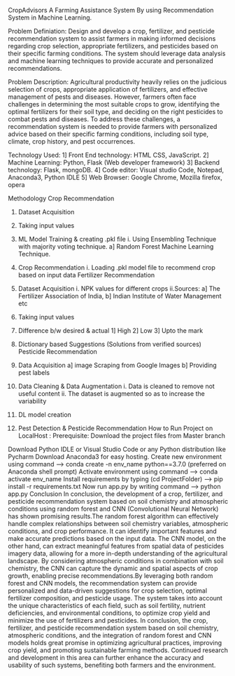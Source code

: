 CropAdvisors
A Farming Assistance System By using Recommendation System in Machine Learning.

Problem Definiation:
Design and develop a crop, fertilizer, and pesticide recommendation system to assist farmers in making informed decisions regarding crop selection, appropriate fertilizers, and pesticides based on their specific farming conditions. The system should leverage data analysis and machine learning techniques to provide accurate and personalized recommendations.

Problem Description:
Agricultural productivity heavily relies on the judicious selection of crops, appropriate application of fertilizers, and effective management of pests and diseases. However, farmers often face challenges in determining the most suitable crops to grow, identifying the optimal fertilizers for their soil type, and deciding on the right pesticides to combat pests and diseases. To address these challenges, a recommendation system is needed to provide farmers with personalized advice based on their specific farming conditions, including soil type, climate, crop history, and pest occurrences.

Technology Used:
1] Front End technology: HTML CSS, JavaScript. 2] Machine Learning: Python, Flask (Web developer framework) 3] Backend technology: Flask, mongoDB. 4] Code editor: Visual studio Code, Notepad, Anaconda3, Python IDLE 5] Web Browser: Google Chrome, Mozilla firefox, opera

Methodology
Crop Recommendation
1. Dataset Acquisition
2. Taking input values
3. ML Model Training & creating .pkl file
    i. Using Ensembling Technique with majority voting technique.
       a] Random Forest Machine Learning Technique.

4. Crop Recommendation
   i. Loading .pkl model file to recommend crop based on input data
Fertilizer Recommendation
1. Dataset Acquisition
   i. NPK values for different crops
   ii.Sources:
      a] The Fertilizer Association of India,
      b] Indian Institute of Water Management etc
2. Taking input values
3. Difference b/w desired & actual
   1] High
   2] Low
   3] Upto the mark
4. Dictionary based Suggestions (Solutions from verified sources)
Pesticide Recommendation
1. Data Acquisition
   a] image Scraping from Google Images
   b] Providing pest labels
2. Data Cleaning & Data Augmentation
   i.  Data is cleaned to remove not useful content
   ii. The dataset is augmented so as to increase the variability
3. DL model creation
4. Pest Detection & Pesticide Recommendation
How to Run Project on LocalHost :
Prerequisite: Download the project files from Master branch

Download Python IDLE or Visual Studio Code or any Python distribution like Pycharm
Download Anaconda3 for easy hosting.
Create new environment using command --> conda create -n env_name python==3.7.0 (preferred on Anaconda shell prompt)
Activate environment using command --> conda activate env_name
Install requirements by typing (cd ProjectFolder) --> pip install -r requirements.txt
Now run app.py by writing command --> python app.py
Conclusion
In conclusion, the development of a crop, fertilizer, and pesticide recommendation system based on soil chemistry and atmospheric conditions using random forest and CNN (Convolutional Neural Network) has shown promising results.The random forest algorithm can effectively handle complex relationships between soil chemistry variables, atmospheric conditions, and crop performance. It can identify important features and make accurate predictions based on the input data. The CNN model, on the other hand, can extract meaningful features from spatial data of pesticides imagery data, allowing for a more in-depth understanding of the agricultural landscape. By considering atmospheric conditions in combination with soil chemistry, the CNN can capture the dynamic and spatial aspects of crop growth, enabling precise recommendations.By leveraging both random forest and CNN models, the recommendation system can provide personalized and data-driven suggestions for crop selection, optimal fertilizer composition, and pesticide usage. The system takes into account the unique characteristics of each field, such as soil fertility, nutrient deficiencies, and environmental conditions, to optimize crop yield and minimize the use of fertilizers and pesticides. In conclusion, the crop, fertilizer, and pesticide recommendation system based on soil chemistry, atmospheric conditions, and the integration of random forest and CNN models holds great promise in optimizing agricultural practices, improving crop yield, and promoting sustainable farming methods. Continued research and development in this area can further enhance the accuracy and usability of such systems, benefiting both farmers and the environment.
